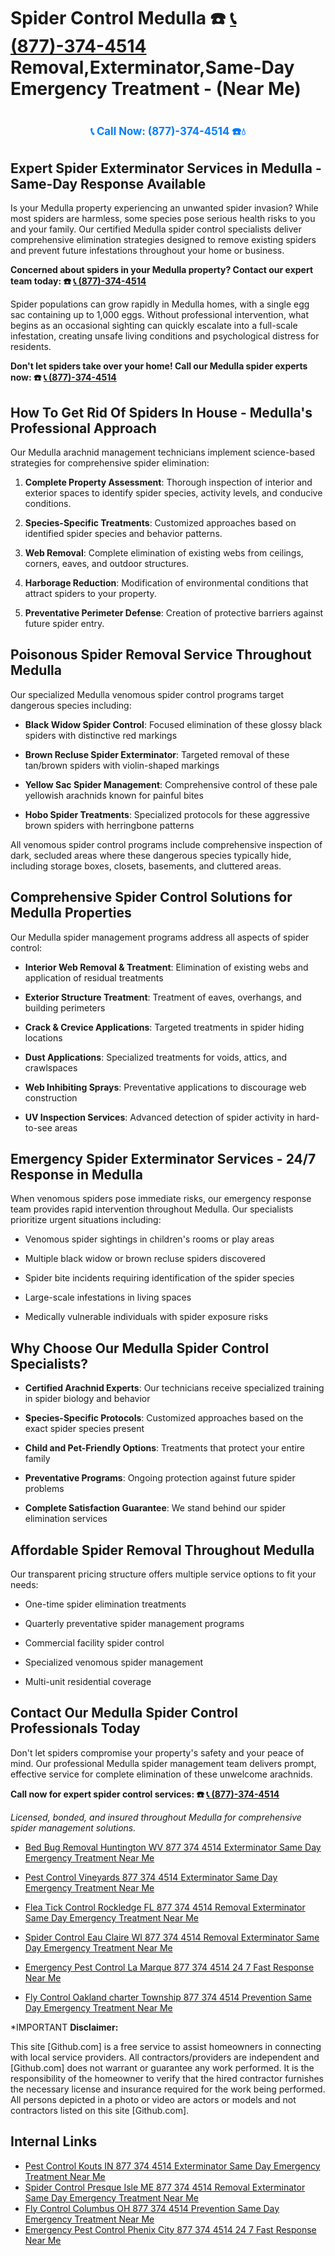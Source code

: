 # Spider Control Medulla ☎️ [📞 (877)-374-4514](https://pest-control-4514.netlify.app) Removal,Exterminator,Same-Day Emergency Treatment - (Near Me)
# 

<p align="center" style="font-size: 1.2em; font-weight: bold; margin: 20px 0;">
  <a href="https://pest-control-4514.netlify.app" target="_blank" style="color: #007BFF; text-decoration: none;">📞 Call Now: (877)-374-4514 ☎️💧</a>
</p>

## Expert Spider Exterminator Services in Medulla - Same-Day Response Available

Is your Medulla property experiencing an unwanted spider invasion? While most spiders are harmless, some species pose serious health risks to you and your family. Our certified Medulla spider control specialists deliver comprehensive elimination strategies designed to remove existing spiders and prevent future infestations throughout your home or business.

**Concerned about spiders in your Medulla property? Contact our expert team today: ☎️ [📞 (877)-374-4514](https://pest-control-4514.netlify.app)**

Spider populations can grow rapidly in Medulla homes, with a single egg sac containing up to 1,000 eggs. Without professional intervention, what begins as an occasional sighting can quickly escalate into a full-scale infestation, creating unsafe living conditions and psychological distress for residents.

**Don't let spiders take over your home! Call our Medulla spider experts now: ☎️ [📞 (877)-374-4514](https://pest-control-4514.netlify.app)**

## How To Get Rid Of Spiders In House - Medulla's Professional Approach

Our Medulla arachnid management technicians implement science-based strategies for comprehensive spider elimination:

1. **Complete Property Assessment**: Thorough inspection of interior and exterior spaces to identify spider species, activity levels, and conducive conditions.

2. **Species-Specific Treatments**: Customized approaches based on identified spider species and behavior patterns.

3. **Web Removal**: Complete elimination of existing webs from ceilings, corners, eaves, and outdoor structures.

4. **Harborage Reduction**: Modification of environmental conditions that attract spiders to your property.

5. **Preventative Perimeter Defense**: Creation of protective barriers against future spider entry.

## Poisonous Spider Removal Service Throughout Medulla

Our specialized Medulla venomous spider control programs target dangerous species including:

- **Black Widow Spider Control**: Focused elimination of these glossy black spiders with distinctive red markings

- **Brown Recluse Spider Exterminator**: Targeted removal of these tan/brown spiders with violin-shaped markings

- **Yellow Sac Spider Management**: Comprehensive control of these pale yellowish arachnids known for painful bites

- **Hobo Spider Treatments**: Specialized protocols for these aggressive brown spiders with herringbone patterns

All venomous spider control programs include comprehensive inspection of dark, secluded areas where these dangerous species typically hide, including storage boxes, closets, basements, and cluttered areas.

## Comprehensive Spider Control Solutions for Medulla Properties

Our Medulla spider management programs address all aspects of spider control:

- **Interior Web Removal & Treatment**: Elimination of existing webs and application of residual treatments

- **Exterior Structure Treatment**: Treatment of eaves, overhangs, and building perimeters

- **Crack & Crevice Applications**: Targeted treatments in spider hiding locations

- **Dust Applications**: Specialized treatments for voids, attics, and crawlspaces

- **Web Inhibiting Sprays**: Preventative applications to discourage web construction

- **UV Inspection Services**: Advanced detection of spider activity in hard-to-see areas

## Emergency Spider Exterminator Services - 24/7 Response in Medulla

When venomous spiders pose immediate risks, our emergency response team provides rapid intervention throughout Medulla. Our specialists prioritize urgent situations including:

- Venomous spider sightings in children's rooms or play areas

- Multiple black widow or brown recluse spiders discovered

- Spider bite incidents requiring identification of the spider species

- Large-scale infestations in living spaces

- Medically vulnerable individuals with spider exposure risks

## Why Choose Our Medulla Spider Control Specialists?

- **Certified Arachnid Experts**: Our technicians receive specialized training in spider biology and behavior

- **Species-Specific Protocols**: Customized approaches based on the exact spider species present

- **Child and Pet-Friendly Options**: Treatments that protect your entire family

- **Preventative Programs**: Ongoing protection against future spider problems

- **Complete Satisfaction Guarantee**: We stand behind our spider elimination services

## Affordable Spider Removal Throughout Medulla

Our transparent pricing structure offers multiple service options to fit your needs:

- One-time spider elimination treatments

- Quarterly preventative spider management programs

- Commercial facility spider control

- Specialized venomous spider management

- Multi-unit residential coverage

## Contact Our Medulla Spider Control Professionals Today

Don't let spiders compromise your property's safety and your peace of mind. Our professional Medulla spider management team delivers prompt, effective service for complete elimination of these unwelcome arachnids.

**Call now for expert spider control services: ☎️ [📞 (877)-374-4514](https://pest-control-4514.netlify.app)**

*Licensed, bonded, and insured throughout Medulla for comprehensive spider management solutions.*


- [Bed Bug Removal Huntington WV 877 374 4514 Exterminator Same Day Emergency Treatment Near Me](https://github.com/allyoucaneatsushiin/plumbing-texas/blob/main/Bed-Bug-Removal-Huntington-WV-877-374-4514-Exterminator-Same-Day-Emergency-Treatment-Near-Me.md)
- [Pest Control Vineyards 877 374 4514 Exterminator Same Day Emergency Treatment Near Me](https://github.com/allyoucaneatsushiin/plumbing-texas/blob/main/Pest-Control-Vineyards-877-374-4514-Exterminator-Same-Day-Emergency-Treatment-Near-Me.md)
- [Flea Tick Control Rockledge FL 877 374 4514 Removal Exterminator Same Day Emergency Treatment Near Me](https://github.com/allyoucaneatsushiin/plumbing-texas/blob/main/Flea-Tick-Control-Rockledge-FL-877-374-4514-Removal-Exterminator-Same-Day-Emergency-Treatment-Near-Me.md)


- [Spider Control Eau Claire WI 877 374 4514 Removal Exterminator Same Day Emergency Treatment Near Me](https://github.com/allyoucaneatsushiin/plumbing-texas/blob/main/Spider-Control-Eau-Claire-WI-877-374-4514-Removal-Exterminator-Same-Day-Emergency-Treatment-Near-Me.md)
- [Emergency Pest Control La Marque 877 374 4514 24 7 Fast Response Near Me](https://github.com/allyoucaneatsushiin/plumbing-texas/blob/main/Emergency-Pest-Control-La-Marque-877-374-4514-24-7-Fast-Response-Near-Me.md)
- [Fly Control Oakland charter Township 877 374 4514 Prevention Same Day Emergency Treatment Near Me](https://github.com/allyoucaneatsushiin/plumbing-texas/blob/main/Fly-Control-Oakland-charter-Township-877-374-4514-Prevention-Same-Day-Emergency-Treatment-Near-Me.md)


*IMPORTANT **Disclaimer:**  

This site [Github.com] is a free service to assist homeowners in connecting with local service providers. All contractors/providers are independent and [Github.com] does not warrant or guarantee any work performed. It is the responsibility of the homeowner to verify that the hired contractor furnishes the necessary license and insurance required for the work being performed. All persons depicted in a photo or video are actors or models and not contractors listed on this site [Github.com].


## Internal Links
- [Pest Control Kouts IN 877 374 4514 Exterminator Same Day Emergency Treatment Near Me](https://github.com/allyoucaneatsushiin/plumbing-texas/blob/main/Pest-Control-Kouts-IN-877-374-4514-Exterminator-Same-Day-Emergency-Treatment-Near-Me.md)
- [Spider Control Presque Isle ME 877 374 4514 Removal Exterminator Same Day Emergency Treatment Near Me](https://github.com/allyoucaneatsushiin/plumbing-texas/blob/main/Spider-Control-Presque-Isle-ME-877-374-4514-Removal-Exterminator-Same-Day-Emergency-Treatment-Near-Me.md)
- [Fly Control Columbus OH 877 374 4514 Prevention Same Day Emergency Treatment Near Me](https://github.com/allyoucaneatsushiin/plumbing-texas/blob/main/Fly-Control-Columbus-OH-877-374-4514-Prevention-Same-Day-Emergency-Treatment-Near-Me.md)
- [Emergency Pest Control Phenix City 877 374 4514 24 7 Fast Response Near Me](https://github.com/allyoucaneatsushiin/plumbing-texas/blob/main/Emergency-Pest-Control-Phenix-City-877-374-4514-24-7-Fast-Response-Near-Me.md)
